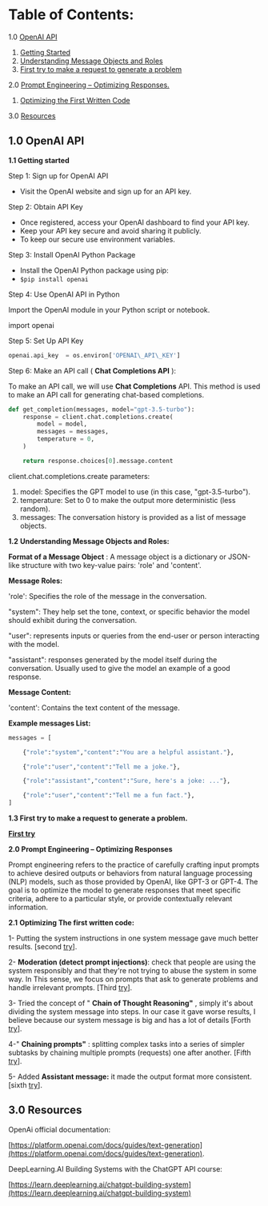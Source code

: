 # **Table of Contents:**

1.0 [OpenAI API](#openai)
1. [Getting Started](#getting-started) 
2. [Understanding Message Objects and Roles](#message-objects) 
3. [First try to make a request to generate a problem](#first-try)

2.0 [Prompt Engineering – Optimizing Responses.](#prompt)
1. [Optimizing the First Written Code](#optimizations)

3.0 [Resources](#resources)

## **1.0 OpenAI API** <a name="openai"></a>

**1.1 Getting started** <a name="getting-started"></a> 

Step 1: Sign up for OpenAI API

- Visit the OpenAI website and sign up for an API key.

Step 2: Obtain API Key

- Once registered, access your OpenAI dashboard to find your API key.
- Keep your API key secure and avoid sharing it publicly.
- To keep our secure use environment variables.

Step 3: Install OpenAI Python Package

- Install the OpenAI Python package using pip:
- ```$pip install openai```

Step 4: Use OpenAI API in Python

Import the OpenAI module in your Python script or notebook.

import openai

Step 5: Set Up API Key

```py
openai.api_key  = os.environ['OPENAI\_API\_KEY']
```

Step 6: Make an API call ( **Chat Completions API** ):

To make an API call, we will use **Chat Completions** API. This method is used to make an API call for generating chat-based completions.

```py
def get_completion(messages, model="gpt-3.5-turbo"):
    response = client.chat.completions.create(
        model = model,
        messages = messages,
        temperature = 0,
    )

    return response.choices[0].message.content
```

client.chat.completions.create parameters:

1. model: Specifies the GPT model to use (in this case, "gpt-3.5-turbo").
2. temperature: Set to 0 to make the output more deterministic (less random).
3. messages: The conversation history is provided as a list of message objects.

**1.2**  **Understanding Message Objects and Roles:** <a name="message-objects"></a>

**Format of a Message Object** : A message object is a dictionary or JSON-like structure with two key-value pairs: 'role' and 'content'.

**Message Roles:**

'role': Specifies the role of the message in the conversation.

"system": They help set the tone, context, or specific behavior the model should exhibit during the conversation.

"user": represents inputs or queries from the end-user or person interacting with the model.

"assistant": responses generated by the model itself during the conversation. Usually used to give the model an example of a good response.

**Message Content:**

'content': Contains the text content of the message.

**Example messages List:**

```py
messages = [

    {"role":"system","content":"You are a helpful assistant."},

    {"role":"user","content":"Tell me a joke."},

    {"role":"assistant","content":"Sure, here's a joke: ..."},

    {"role":"user","content":"Tell me a fun fact."},
]
```

**1.3 First try to make a request to generate a problem.** <a name="first-try"></a>

[**First try**](https://github.com/OsamaX01/Optimizing-OpenAI-aPI/blob/main/try_1.py)

**2.0 Prompt Engineering – Optimizing Responses** <a name="prompt"></a>

Prompt engineering refers to the practice of carefully crafting input prompts to achieve desired outputs or behaviors from natural language processing (NLP) models, such as those provided by OpenAI, like GPT-3 or GPT-4. The goal is to optimize the model to generate responses that meet specific criteria, adhere to a particular style, or provide contextually relevant information.

**2.1**  **Optimizing The first written code:** <a name="optimizations"></a>

1- Putting the system instructions in one system message gave much better results. [second [try](https://github.com/OsamaX01/Optimizing-OpenAI-aPI/blob/main/try_2.py)].

2- **Moderation (detect prompt injections)**: check that people are using the system responsibly and that they're not trying to abuse the system in some way. In This sense, we focus on prompts that ask to generate problems and handle irrelevant prompts. [Third [try](https://github.com/OsamaX01/Optimizing-OpenAI-aPI/blob/main/try_3.py)].

3- Tried the concept of " **Chain of Thought Reasoning"** , simply it's about dividing the system message into steps. In our case it gave worse results, I believe because our system message is big and has a lot of details [Forth [try](https://github.com/OsamaX01/Optimizing-OpenAI-aPI/blob/main/try_4_chain_of_thought.py)].

4-" **Chaining prompts"** : splitting complex tasks into a series of simpler subtasks by chaining multiple prompts (requests) one after another. [Fifth [try](https://github.com/OsamaX01/Optimizing-OpenAI-aPI/blob/main/try_5_chaining_prompts.py)].

5- Added **Assistant message:** it made the output format more consistent. [sixth [try](https://github.com/OsamaX01/Optimizing-OpenAI-aPI/blob/main/try_6_assistant.py)].

## **3.0 Resources** <a name="resources"></a>

OpenAi official documentation:

[https://platform.openai.com/docs/guides/text-generation](https://platform.openai.com/docs/guides/text-generation).

DeepLearning.AI Building Systems with the ChatGPT API course:

[https://learn.deeplearning.ai/chatgpt-building-system](https://learn.deeplearning.ai/chatgpt-building-system)